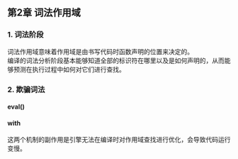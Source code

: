 ## 第2章 词法作用域

### 1. 词法阶段
词法作用域意味着作用域是由书写代码时函数声明的位置来决定的。  
编译的词法分析阶段基本能够知道全部的标识符在哪里以及是如何声明的，从而能够预测在执行过程中如何对它们进行查找。

### 2. 欺骗词法

#### eval()

#### with

这两个机制的副作用是引擎无法在编译时对作用域查找进行优化，会导致代码运行变慢。
